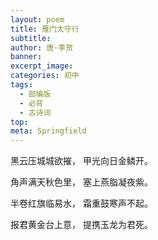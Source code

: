 ```yaml
---
layout: poem
title: 雁门太守行
subtitle: 
author: 唐·李贺
banner: 
excerpt_image: 
categories: 初中
tags:
  - 部编版
  - 必背
  - 古诗词
top: 
meta: Springfield
---
```




黑云压城城欲摧， 甲光向日金鳞开。

角声满天秋色里， 塞上燕脂凝夜紫。

半卷红旗临易水， 霜重鼓寒声不起。

报君黄金台上意， 提携玉龙为君死。